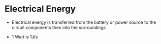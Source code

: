 # Electrical Energy

-   Electrical energy is transferred from the battery or power source to the circuit components then into the surroundings

-   1 Watt is 1J/s